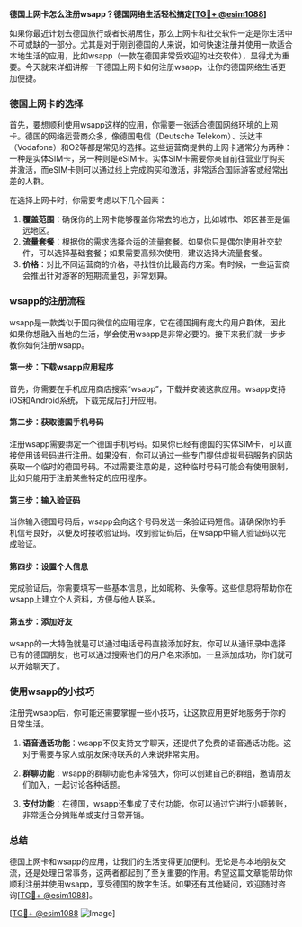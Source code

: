 **德国上网卡怎么注册wsapp？德国网络生活轻松搞定[[TG💪+ @esim1088](https://t.me/s/esim1088)]**

如果你最近计划去德国旅行或者长期居住，那么上网卡和社交软件一定是你生活中不可或缺的一部分。尤其是对于刚到德国的人来说，如何快速注册并使用一款适合本地生活的应用，比如wsapp（一款在德国非常受欢迎的社交软件），显得尤为重要。今天就来详细讲解一下德国上网卡如何注册wsapp，让你的德国网络生活更加便捷。

### 德国上网卡的选择

首先，要想顺利使用wsapp这样的应用，你需要一张适合德国网络环境的上网卡。德国的网络运营商众多，像德国电信（Deutsche Telekom）、沃达丰（Vodafone）和O2等都是常见的选择。这些运营商提供的上网卡通常分为两种：一种是实体SIM卡，另一种则是eSIM卡。实体SIM卡需要你亲自前往营业厅购买并激活，而eSIM卡则可以通过线上完成购买和激活，非常适合国际游客或经常出差的人群。

在选择上网卡时，你需要考虑以下几个因素：

1. **覆盖范围**：确保你的上网卡能够覆盖你常去的地方，比如城市、郊区甚至是偏远地区。
2. **流量套餐**：根据你的需求选择合适的流量套餐。如果你只是偶尔使用社交软件，可以选择基础套餐；如果需要高频次使用，建议选择大流量套餐。
3. **价格**：对比不同运营商的价格，寻找性价比最高的方案。有时候，一些运营商会推出针对游客的短期流量包，非常划算。

### wsapp的注册流程

wsapp是一款类似于国内微信的应用程序，它在德国拥有庞大的用户群体，因此如果你想融入当地的生活，学会使用wsapp是非常必要的。接下来我们就一步步教你如何注册wsapp。

#### 第一步：下载wsapp应用程序

首先，你需要在手机应用商店搜索“wsapp”，下载并安装这款应用。wsapp支持iOS和Android系统，下载完成后打开应用。

#### 第二步：获取德国手机号码

注册wsapp需要绑定一个德国手机号码。如果你已经有德国的实体SIM卡，可以直接使用该号码进行注册。如果没有，你可以通过一些专门提供虚拟号码服务的网站获取一个临时的德国号码。不过需要注意的是，这种临时号码可能会有使用限制，比如只能用于注册某些特定的应用程序。

#### 第三步：输入验证码

当你输入德国号码后，wsapp会向这个号码发送一条验证码短信。请确保你的手机信号良好，以便及时接收验证码。收到验证码后，在wsapp中输入验证码以完成验证。

#### 第四步：设置个人信息

完成验证后，你需要填写一些基本信息，比如昵称、头像等。这些信息将帮助你在wsapp上建立个人资料，方便与他人联系。

#### 第五步：添加好友

wsapp的一大特色就是可以通过电话号码直接添加好友。你可以从通讯录中选择已有的德国朋友，也可以通过搜索他们的用户名来添加。一旦添加成功，你们就可以开始聊天了。

### 使用wsapp的小技巧

注册完wsapp后，你可能还需要掌握一些小技巧，让这款应用更好地服务于你的日常生活。

1. **语音通话功能**：wsapp不仅支持文字聊天，还提供了免费的语音通话功能。这对于需要与家人或朋友保持联系的人来说非常实用。
   
2. **群聊功能**：wsapp的群聊功能也非常强大，你可以创建自己的群组，邀请朋友们加入，一起讨论各种话题。

3. **支付功能**：在德国，wsapp还集成了支付功能，你可以通过它进行小额转账，非常适合分摊账单或支付日常开销。

### 总结

德国上网卡和wsapp的应用，让我们的生活变得更加便利。无论是与本地朋友交流，还是处理日常事务，这两者都起到了至关重要的作用。希望这篇文章能帮助你顺利注册并使用wsapp，享受德国的数字生活。如果还有其他疑问，欢迎随时咨询[[TG💪+ @esim1088](https://t.me/s/esim1088)]。

[[TG💪+ @esim1088](https://t.me/s/esim1088) ![Image](https://i.postimg.cc/4NQfJmqS/Snipaste-2025-05-13-00-14-12.png)]